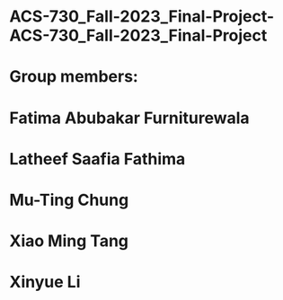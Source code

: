 # ACS-730_Fall-2023_Final-Project-ACS-730_Fall-2023_Final-Project
# Group members:
# Fatima Abubakar Furniturewala
# Latheef Saafia Fathima
# Mu-Ting Chung
# Xiao Ming Tang
# Xinyue Li
